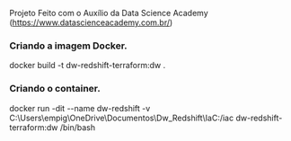 Projeto Feito com o Auxílio da Data Science Academy (https://www.datascienceacademy.com.br/)

### Criando a imagem Docker.

docker build -t dw-redshift-terraform:dw .


### Criando o container.

docker run -dit --name dw-redshift -v C:\Users\empig\OneDrive\Documentos\Dw_Redshift\IaC:/iac dw-redshift-terraform:dw /bin/bash

